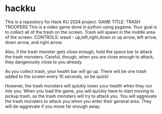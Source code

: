 # hackku
This is a repository for Hack KU 2024 project.
GAME TITLE: TRASH TROOPERS
  This is a video game done in python using pygame.
Your goal is to collect all of the trash on the screen.
Trash will spawn in the middle area of the screen.
CONTROLS:
wasd - up,left,right,down
or
up arrow, left arrow, down arrow, and right arrow.

Also, if the trash monster gets close enough,
hold the space bar to attack the trash monsters.
Careful, though, when you are close enough to attack,
they dangerously close to you already.

As you collect trash, your health bar will go up.
There will be one trash added to the screen every 10 seconds,
so be quick!

However, the trash monsters will quickly lower your
health when they run into you.
When you load the game, you will quickly have to start moving to pickup trash,
as the trash monsters will try to attack you. You will aggrevate the trash monsters to
attack you when you enter their general area. They will de-aggrevate if you move far
enough away.
